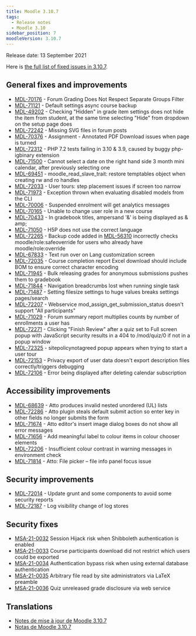 ```yaml
---
title: Moodle 3.10.7
tags:
  - Release notes
  - Moodle 3.10
sidebar_position: 7
moodleVersion: 3.10.7
---
```

Release date: 13 September 2021

Here is [the full list of fixed issues in 3.10.7](https://tracker.moodle.org/secure/IssueNavigator!executeAdvanced.jspa?jqlQuery=project+%3D+mdl+AND+resolution+%3D+fixed+AND+fixVersion+in+%28%223.10.7%22%29+ORDER+BY+priority+DESC&runQuery=true&clear=true).

## General fixes and improvements

- [MDL-70176](https://tracker.moodle.org/browse/MDL-70176) - Forum Grading Does Not Respect Separate Groups Filter
- [MDL-71121](https://tracker.moodle.org/browse/MDL-71121) - Default settings async course backup
- [MDL-49202](https://tracker.moodle.org/browse/MDL-49202) - Checking "Hidden" in grade item settings does not hide the item from student, at the same time selecting "Hide" from dropdown on the setup page does
- [MDL-72242](https://tracker.moodle.org/browse/MDL-72242) - Missing SVG files in forum posts
- [MDL-70376](https://tracker.moodle.org/browse/MDL-70376) - Assignment - Annotated PDF Download issues when page is turned
- [MDL-72312](https://tracker.moodle.org/browse/MDL-72312) - PHP 7.2 tests failing in 3.10 & 3.9, caused by buggy php-igbinary extension
- [MDL-71500](https://tracker.moodle.org/browse/MDL-71500) - Cannot select a date on the right hand side 3 month mini calendar, after previously selecting one
- [MDL-69451](https://tracker.moodle.org/browse/MDL-69451) - moodle_read_slave_trait: restore temptables object when creating rw and ro handles
- [MDL-72033](https://tracker.moodle.org/browse/MDL-72033) - User tours: step placement issues if screen too narrow
- [MDL-71973](https://tracker.moodle.org/browse/MDL-71973) - Exception thrown when evaluating disabled models from the CLI
- [MDL-70006](https://tracker.moodle.org/browse/MDL-70006) - Suspended enrolment will get analytics messages
- [MDL-70165](https://tracker.moodle.org/browse/MDL-70165) - Unable to change user role in a new course
- [MDL-70433](https://tracker.moodle.org/browse/MDL-70433) - In gradebook titles, ampersand '&' is being displayed as & amp;
- [MDL-71050](https://tracker.moodle.org/browse/MDL-71050) - H5P does not use the correct language
- [MDL-72265](https://tracker.moodle.org/browse/MDL-72265) - Backup code added in [MDL-56310](https://tracker.moodle.org/browse/MDL-56310) incorrectly checks moodle/role:safeoverride for users who already have moodle/role:override
- [MDL-67833](https://tracker.moodle.org/browse/MDL-67833) - Text run over on Lang customization screen
- [MDL-72035](https://tracker.moodle.org/browse/MDL-72035) - Course completion report Excel download should include BOM to ensure correct character encoding
- [MDL-71945](https://tracker.moodle.org/browse/MDL-71945) - Bulk releasing grades for anonymous submissions pushes them to gradebook
- [MDL-71844](https://tracker.moodle.org/browse/MDL-71844) - Navigation breadcrumbs lost when running single task
- [MDL-71487](https://tracker.moodle.org/browse/MDL-71487) - Setting filesize settings to huge values breaks settings pages/search
- [MDL-72207](https://tracker.moodle.org/browse/MDL-72207) - Webservice mod_assign_get_submission_status doesn't support "All participants"
- [MDL-71029](https://tracker.moodle.org/browse/MDL-71029) - Forum summary report multiplies counts by number of enrollments a user has
- [MDL-72271](https://tracker.moodle.org/browse/MDL-72271) - Clicking "Finish Review" after a quiz set to Full screen popup with JavaScript security results in a 404 to /mod/quiz/0 if not in a popup window
- [MDL-72325](https://tracker.moodle.org/browse/MDL-72325) - sitepolicynotagreed popup appears when trying to start a user tour
- [MDL-72153](https://tracker.moodle.org/browse/MDL-72153) - Privacy export of user data doesn't export description files correctly/triggers debugging
- [MDL-72106](https://tracker.moodle.org/browse/MDL-72106) - Error being displayed after deleting calendar subscription

## Accessibility improvements

- [MDL-68639](https://tracker.moodle.org/browse/MDL-68639) - Atto produces invalid nested unordered (UL) lists
- [MDL-72286](https://tracker.moodle.org/browse/MDL-72286) - Atto plugin steals default submit action so enter key in other fields no longer submits the form
- [MDL-71674](https://tracker.moodle.org/browse/MDL-71674) - Atto editor's insert image dialog boxes do not show all error messages
- [MDL-71656](https://tracker.moodle.org/browse/MDL-71656) - Add meaningful label to colour items in colour chooser elements
- [MDL-72206](https://tracker.moodle.org/browse/MDL-72206) - Insufficient colour contrast in warning messages in environment check
- [MDL-71814](https://tracker.moodle.org/browse/MDL-71814) - Atto: File picker – file info panel focus issue

## Security improvements

- [MDL-72014](https://tracker.moodle.org/browse/MDL-72014) - Update grunt and some components to avoid some security reports
- [MDL-72187](https://tracker.moodle.org/browse/MDL-72187) - Log visibility change of log stores

## Security fixes

- [MSA-21-0032](https://moodle.org/mod/forum/discuss.php?d=427103) Session Hijack risk when Shibboleth authentication is enabled
- [MSA-21-0033](https://moodle.org/mod/forum/discuss.php?d=427104) Course participants download did not restrict which users could be exported
- [MSA-21-0034](https://moodle.org/mod/forum/discuss.php?d=427105) Authentication bypass risk when using external database authentication
- [MSA-21-0035](https://moodle.org/mod/forum/discuss.php?d=427106) Arbitrary file read by site administrators via LaTeX preamble
- [MSA-21-0036](https://moodle.org/mod/forum/discuss.php?d=427107) Quiz unreleased grade disclosure via web service

## Translations

- [Notes de mise à jour de Moodle 3.10.7](https://docs.moodle.org/fr/Notes_de_mise_à_jour_de_Moodle_3.10.7)
- [Notas de Moodle 3.10.7](https://docs.moodle.org/es/Notas_de_Moodle_3.10.7)
